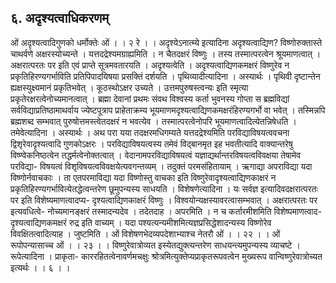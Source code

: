 ## ६. अदृश्यत्वाधिकरणम्
ओं अदृश्यत्वादिगुणको धर्मोक्तेः ओं । । २ रे । ।
अदृश्येऽनात्म्ये इत्यादिना अदृश्यत्वाद्यिण? विष्णोरुक्तास्ते चाथर्वणे अक्षरस्योच्यन्ते ।
यत्तदद्रेश्यमग्राह्यमिति । न चैतदक्षरं विष्णुः । तस्य तस्मात्परत्वेन श्रूयमाणत्वात् । अक्षरात्परतः
पर इति एवं प्राप्ते सूत्रमवतारयति । अदृश्यत्वेति । अदृश्यत्वाद्यिणकमक्षरं विष्णुरेव न
प्रकृतिहिरण्यगर्भाविति प्रतिपिपादयिषया प्रसक्तिं दर्शयति । पृथिव्यादीत्यादिना । अस्यार्थः ।
पृथिवी दृष्टान्तेन ह्यक्षस्युक्ष्यमानं प्रकृतिभवेत् । कूठस्थोऽक्षर उच्यते । उत्तमपुरुषस्त्वन्यः इति
स्मृत्या प्रकृतेरक्षरत्वेनोच्यमानत्वात् । ब्रह्मा देवानां प्रथमः संवथ विश्वस्य कर्ता भुवनस्य गोप्ता
स ब्रह्मविद्यां सर्वविद्याप्रतिष्ठामाथर्वाय ज्येष्टपूत्राप प्राहेताक्रम्य भूयमाणमदृश्यत्वाद्यिणकमक्षरंहिरण्यगर्भो वा भवेत् । तस्मिन्नपि ब्रह्मशब्द सम्भवात् पुरुषोत्तमस्त्वेतदक्षरं न भवत्येव ।
तस्मात्परत्वेनोपरि भूयमाणत्वादित्येतन्निषेधति । तमेवेत्यादिना । अस्यार्थः । अथ परा यया
तदक्षरमधिगम्यते यत्तदद्रेश्यमिति परविद्याविषयत्ववचना द्विशृरेवादृश्यत्वादि गुणकोऽक्षरः ।
परविद्याविषयत्वस्य तमेवं विद्बानमृत इह भवतीत्यादि वाक्यान्तरेषु विष्ण्वेकनिष्ठत्वेन
तद्धर्मत्वेनोक्तत्वात् । वेदानामपरविद्याविषयत्वं यज्ञाद्यर्थान्तरविषयत्वविवक्षया तेषामेव परविद्या-
विषयत्वं विशृविषयत्वविवक्षयेत्यवगन्तव्यम् । तदुक्तं परमसंहितायाम् ।
ऋगाद्या अपराविद्या यदा विष्णोर्नवाचकाः ।
ता एतपरमाविद्या यदा विष्णोस्तु वाचका
इति विष्णुरेवादृश्यत्वाद्यिणकाक्षरं न प्रकृतिहिरण्यगर्भावित्येतद्धेत्वन्तरेण छूमुपन्यस्य
साधयति । विशेषणेत्यादिना । यः सर्वज्ञ इत्यादिवदक्षरात्परतः पर इति विशेष्यमाणत्वादप्य-
दृश्यत्वाद्यिणकाक्षरं विष्णुः । विश्वयोन्यक्षस्यावरत्वासम्भवात् । अक्षरात्परतः पर इत्यवधित्वे-
नोच्यमानङ्क्षरं तस्मादन्यदेव । तदेतदाह । अपरमिति । न च कर्तारमीशमिति विशेष्पमाणत्वाद-
दृश्यत्वाद्यिणकमक्षरं रुद्र इति वाच्यम् । यदा पश्यत्यन्यमीशमित्यज्ञप्रसिद्धेशादन्यस्य विष्णोरेव
विवक्षितत्वादित्याह । जुष्टमिति ।
ओं विशेषणभेदव्यपदेशाभ्याश्च नेतरौ ओं । । २२ । ।
ओं रूपोपन्यासाच्च ओं । । २३ । ।
विष्णुरेवात्रोव्यत इस्येतद्युक्त्यन्तरेण साधयन्त्यमुपन्यस्य व्याचष्टे । रूपेत्यादिना । प्राकृता-
काररहितत्वेनावर्णमचक्षुः श्रोत्रमित्युक्तेप्यप्राकृतरूपवत्वेन मुख्यरूप वान्विष्णुरेवात्रोच्यत
इत्यर्थः । । ६ । ।
